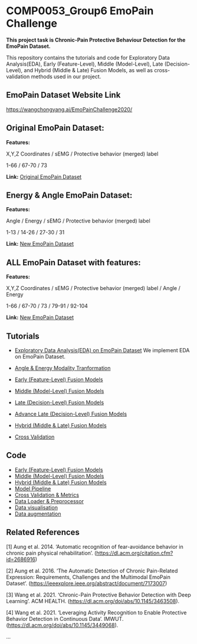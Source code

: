 # COMP0053_Group6 EmoPain Challenge

**This project task is Chronic-Pain Protective Behaviour Detection for the EmoPain Dataset.**


This repository contains the tutorials and code for Exploratory Data Analysis(EDA), Early (Feature-Level), Middle (Model-Level), Late (Decision-Level), and Hybrid (Middle & Late) Fusion Models, as well as cross-validation methods used in our project. 

## EmoPain Dataset Website Link

https://wangchongyang.ai/EmoPainChallenge2020/

## Original EmoPain Dataset:
**Features:**

X,Y,Z Coordinates / sEMG / Protective behavior (merged) label 

1-66 / 67-70 / 73

**Link:** [Original EmoPain Dataset](https://github.com/981526092/COMP0053_Group6/blob/main/CoordinateData)

## Energy & Angle EmoPain Dataset:
**Features:**

Angle / Energy / sEMG / Protective behavior (merged) label

1-13 / 14-26 / 27-30 / 31

**Link:** [New EmoPain Dataset](https://github.com/981526092/COMP0053_Group6/blob/main/AngleData)

## ALL EmoPain Dataset with features:

**Features:**

X,Y,Z Coordinates / sEMG / Protective behavior (merged) label / Angle / Energy

1-66 / 67-70 / 73 / 79-91 / 92-104

**Link:** [New EmoPain Dataset](https://github.com/981526092/COMP0053_Group6/blob/main/AllData)

## Tutorials

- [Exploratory Data Analysis(EDA) on EmoPain Dataset](https://github.com/981526092/COMP0053_Group6/blob/main/Software/EDA_EMOPain_Pipeline.ipynb)
We implement EDA on EmoPain Dataset.

- [Angle & Energy Modality Tranformation](https://github.com/981526092/COMP0053_Group6/blob/main/Software/Angle_Energy_Tranformation_Pipeline.ipynb)
- [Early (Feature-Level) Fusion Models](https://github.com/981526092/COMP0053_Group6/blob/main/Software/Early_Fusion_Pipeline.ipynb)
- [Middle (Model-Level) Fusion Models](https://github.com/981526092/COMP0053_Group6/blob/main/Software/Middle_Fusion_Pipeline.ipynb)
- [Late (Decision-Level) Fusion Models](https://github.com/981526092/COMP0053_Group6/blob/main/Software/Late_Fusion_Pipeline.ipynb)
- [Advance Late (Decision-Level) Fusion Models](https://github.com/981526092/COMP0053_Group6/blob/main/Software/Advance_Late_Fusion_Pipeline.ipynb)
- [Hybrid (Middle & Late) Fusion Models](https://github.com/981526092/COMP0053_Group6/blob/main/Software/Hybrid_Fusion_Pipeline.ipynb)
- [Cross Validation](https://github.com/981526092/COMP0053_Group6/blob/main/Software/CV_Pipeline.ipynb)

## Code

- [Early (Feature-Level) Fusion Models](https://github.com/981526092/COMP0053_Group6/blob/main/Software/early_model.py)
- [Middle (Model-Level) Fusion Models](https://github.com/981526092/COMP0053_Group6/blob/main/Software/middle_model.py)
- [Hybrid (Middle & Late) Fusion Models](https://github.com/981526092/COMP0053_Group6/blob/main/Software/hybrid_model.py)
- [Model Pipeline](https://github.com/981526092/COMP0053_Group6/blob/main/Software/model_utils.py)
- [Cross Validation & Metrics](https://github.com/981526092/COMP0053_Group6/blob/main/Software/evaluation_utils.py)
- [Data Loader & Preprocessor](https://github.com/981526092/COMP0053_Group6/blob/main/Software/data_utils.py)
- [Data visualisation](https://github.com/981526092/COMP0053_Group6/blob/main/Software/data_visualisation.py)
- [Data augmentation](https://github.com/981526092/COMP0053_Group6/blob/main/Software/data_augmentation.py)

## Related References

[1] Aung et al. 2014. ‘Automatic recognition of fear-avoidance behavior in chronic pain physical rehabilitation’. (https://dl.acm.org/citation.cfm?id=2686916) 

[2] Aung et al. 2016. ‘The Automatic Detection of Chronic Pain-Related Expression: Requirements, Challenges and the Multimodal EmoPain Dataset’. (https://ieeexplore.ieee.org/abstract/document/7173007) 

[3] Wang et al. 2021. ‘Chronic-Pain Protective Behavior Detection with Deep Learning’. ACM HEALTH. (https://dl.acm.org/doi/abs/10.1145/3463508). 

[4] Wang et al. 2021. ‘Leveraging Activity Recognition to Enable Protective Behavior Detection in Continuous Data’. IMWUT. (https://dl.acm.org/doi/abs/10.1145/3449068). 

...

